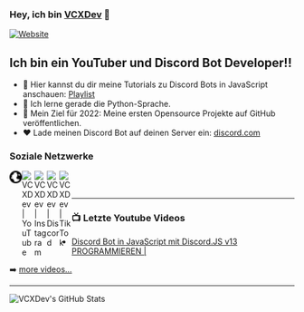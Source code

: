 ### Hey, ich bin [VCXDev][Website] 👋

[![Website](https://img.shields.io/website?label=vcxdev.de&style=for-the-badge&url=https://www.google.com)](https://vcxdev.de)

## Ich bin ein YouTuber und  Discord Bot Developer!!

- 🔭 Hier kannst du dir meine Tutorials zu Discord Bots in JavaScript anschauen: [Playlist][dcbotplaylist]
- 🌱 Ich lerne gerade die Python-Sprache.
- 🥅 Mein Ziel für 2022: Meine ersten Opensource Projekte auf GitHub veröffentlichen.
- ❤ Lade meinen Discord Bot auf deinen Server ein: [discord.com][dcBot]

### Soziale Netzwerke

[<img align="left" alt="VCXDev | Website" width="22px" src="https://raw.githubusercontent.com/iconic/open-iconic/master/svg/globe.svg" />][website]
[<img align="left" alt="VCXDev | YouTube" width="22px" src="https://cdn.jsdelivr.net/npm/simple-icons@v3/icons/youtube.svg" />][youtube]
[<img align="left" alt="VCXDev | Instagram" width="22px" src="https://cdn.jsdelivr.net/npm/simple-icons@v3/icons/instagram.svg" />][instagram]
[<img align="left" alt="VCXDev | Discord" width="22px" src="https://cdn.jsdelivr.net/npm/simple-icons@v3/icons/discord.svg" />][dcServer]
[<img align="left" alt="VCXDev | TikTok" width="22px" src="https://cdn.jsdelivr.net/npm/simple-icons@v3/icons/tiktok.svg" />][tiktok]

<br />
<br />

---

### 📺 Letzte Youtube Videos

<!-- YOUTUBE:START -->
- [Discord Bot in JavaScript mit Discord.JS v13 PROGRAMMIEREN | ](https://www.youtube.com/watch?)
<!-- YOUTUBE:END -->

➡️ [more videos...](https://www.youtube.com/channel/UC1Pf8v12qUuSmVWy30ITJeQ/videos)

---

<img align="left" alt="VCXDev's GitHub Stats" src="https://github-readme-stats.vercel.app/api?username=VCXDev&show_icons=true&hide_border=true" />

[website]: https://vcxdev.de/
[youtube]: https://www.youtube.com/channel/UC1Pf8v12qUuSmVWy30ITJeQ
[instagram]: https://instagram.com/vcxdev
[dcbotplaylist]: https://www.youtube.com/channel/UC1Pf8v12qUuSmVWy30ITJeQ
[dcServer]: https://dsc.gg/vcx
[dcBot]: https://vcxdev.de/#bots
[tiktok]: https://tiktok.com
